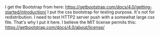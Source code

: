 I get the Bootstrap from here: https://getbootstrap.com/docs/4.0/getting-started/introduction/
I put the css bootstrap for testing purpose. It's not for redistribution. I need to test HTTP2 server push with a somewhat large css file. That's why I put it here.
I believe the MIT license permits this: https://getbootstrap.com/docs/4.0/about/license/ 